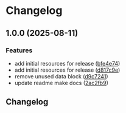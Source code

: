 # Changelog

## 1.0.0 (2025-08-11)


### Features

* add initial resources for release ([bfe4e74](https://github.com/CloudNationHQ/terraform-azuread-groups/commit/bfe4e7445008fb3a7e787bfbff0b158ec2a4bc75))
* add initial resources for release ([d817c9e](https://github.com/CloudNationHQ/terraform-azuread-groups/commit/d817c9e59366a39193baf0bb0bbc14ea77b83a76))
* remove unused data block ([d9c7241](https://github.com/CloudNationHQ/terraform-azuread-groups/commit/d9c72417e5068a6e9bea4baa85cf64674be7fc84))
* update readme make docs ([2ac2fb9](https://github.com/CloudNationHQ/terraform-azuread-groups/commit/2ac2fb98677e424efce3c41a02e40a440e3f2f25))

## Changelog
